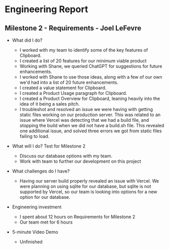 # Engineering Report

## Milestone 2 - Requirements - Joel LeFevre

* What did I do?
    * I worked with my team to identify some of the key features of Clipboard.
    * I created a list of 20 features for our minimum viable product
    * Working with Shane, we queried ChatGPT for suggestions for future enhancements.
    * I worked with Shane to use those ideas, along with a few of our own we'd had into a list of 20 future enhancements.
    * I created a value statement for Clipboard.
    * I created a Product Usage paragraph for Clipboard.
    * I created a Product Overview for Clipboard, leaning heavily into the idea of it being a sales pitch.
    * I troubleshot and resolved an issue we were having with getting static files working on our production server. This was related to an issue where Vercel was detecting that we had a build file, and stopping the build when we did not have a build.sh file. This revealed one additional issue, and solved three errors we got from static files failing to load.
    
* What will I do?  Test for Milestone 2
    * Discuss our database options with my team.
    * Work with team to further our development on this project

* What challenges do I have?
    * Having our server build properly revealed an issue with Vercel. We were planning on using sqlite for our database, but sqlite is not supported by Vercel, so our team is looking into options for a new option for our database.

* Engineering investment
    * I spent about 12 hours on Requirements for Milestone 2
    * Our team met for 6 hours

* 5-minute Video Demo
    * Unfinished